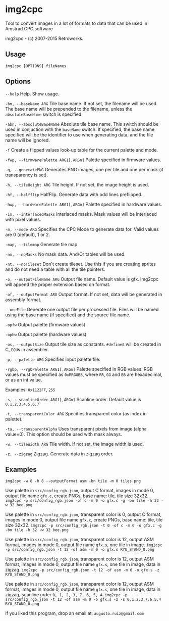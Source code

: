 # img2cpc
Tool to convert images in a lot of formats to data that can be used in Amstrad CPC software

img2cpc - (c) 2007-2015 Retroworks.

## Usage
`img2cpc [OPTIONS] fileNames`

## Options
`--help`
Help. Show usage.

`-bn, --baseName ARG` 
Tile base name. If not set, the filename will be used. The base name will be prepended to the filename, unless the `absoluteBaseName` switch is specified.

`-abn, --absoluteBaseName` 
Absolute tile base name. This switch should be used in conjuction with the `baseName` switch. If specified, the base name specified will be the identifier to use when generating data, and the file name will be ignored.

`-f`
Create a flipped values look-up table for the current palette and mode.

`-fwp, --firmwarePalette ARG1[,ARGn]`
Palette specified in firmware values.

`-g, --generatePNG`
Generates PNG images, one per tile and one per mask (if transparency is set).

`-h, --tileHeight ARG`
Tile height. If not set, the image height is used.

`-hf, --halfflip`
HalfFlip. Generate data with odd lines preflipped.

`-hwp, --hardwarePalette ARG1[,ARGn]`
Palette specified in hardware values.

`-im, --interlacedMasks`
Interlaced masks. Mask values will be interlaced with pixel values.

`-m, --mode ARG`
Specifies the CPC Mode to generate data for. Valid values are 0 (default), 1 or 2.

`-map, --tilemap`
Generate tile map

`-nm, --noMasks`
No mask data. And/Or tables will be used.

`-nt, --noTileset`
Don't create tileset. Use this if you are creating sprites and do not need a table with all the tile pointers.

`-o, --outputFileName ARG`
Output file name. Default value is gfx. img2cpc will append the proper extension based on format.

`-of, --outputFormat ARG`
Output format. If not set, data will be generated in assembly format.

`--oneFile`
Generate one output file per processed file. Files will be named using the base name (if specified) and the source file name.

`-opfw`
Output palette (firmware values)

`-ophw`
Output palette (hardware values)

`-os, --outputSize`
Output tile size as constants. `#define`s will be created in C, `EQU`s in assembler.

`-p, --palette ARG`
Specifies input palette file.

`-rgbp, --rgbPalette ARG1[,ARGn]`
Palette specified in RGB values. RGB values must be specified as `0xRRGGBB`, where `RR`, `GG` and `BB` are hexadecimal, or as an int value.
                                      
Examples: `0x1122FF`, `255`

`-s, --scanlineOrder ARG1[,ARGn]`
Scanline order. Default value is `0,1,2,3,4,5,6,7`

`-t, --transparentColor ARG`
Specifies transparent color (as index in palette).

`-ta, --transparentAlpha`
Uses transparent pixels from image (alpha value=0). This option should be used with mask always.

`-w, --tileWidth ARG`
Tile width. If not set, the image width is used.

`-z, --zigzag`
Zigzag. Generate data in zigzag order.

## Examples

`img2cpc -w 8 -h 8 --outputFormat asm -bn tile -m 0 tiles.png`

Use palette in `src/config_rgb.json`, output C format, images in mode 0, output file name `gfx.c`, create PNGs, base name: tile, tile size 32x32.
`img2cpc -p src/config_rgb.json -of c -m 0 -o gfx.c -g -bn tile -h 32 -w 32 bee.png`

Use palette in `src/config_rgb.json`, transparent color is 0, output C format, images in mode 0, output file name `gfx.c`, create PNGs, base name: tile, tile size 32x32.
`img2cpc -p src/config_rgb.json -t 0 -of c -m 0 -o gfx.c -g -bn tile -h 32 -w 32 bee.png`

Use palette in `src/config_rgb.json`, transparent color is 12, output ASM format, images in mode 0, output file name `gfx.s`, one tile in image.
`img2cpc -p src/config_rgb.json -t 12 -of asm -m 0 -o gfx.s RYU_STAND_0.png`

Use palette in `src/config_rgb.json`, transparent color is 12, output ASM format, images in mode 0, output file name `gfx.s`, one tile in image, data in zigzag.
`img2cpc -p src/config_rgb.json -t 12 -of asm -m 0 -o gfx.s -z RYU_STAND_0.png`

Use palette in `src/config_rgb.json`, transparent color is 12, output ASM format, images in mode 0, output file name `gfx.s`, one tile in image, data in zigzag, scanline order `0, 1, 2, 3, 7, 6, 5, 4`.
`img2cpc -p src/config_rgb.json -t 12 -of asm -m 0 -o gfx.s -z -s 0,1,2,3,7,6,5,4 RYU_STAND_0.png`

If you liked this program, drop an email at: `augusto.ruiz@gmail.com`
